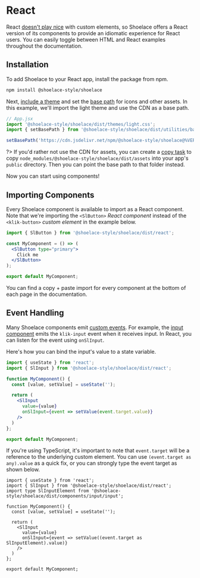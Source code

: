 # React

React [doesn't play nice](https://custom-elements-everywhere.com/#react) with custom elements, so Shoelace offers a React version of its components to provide an idiomatic experience for React users. You can easily toggle between HTML and React examples throughout the documentation.

## Installation

To add Shoelace to your React app, install the package from npm.

```bash
npm install @shoelace-style/shoelace
```

Next, [include a theme](/getting-started/themes) and set the [base path](/getting-started/installation#setting-the-base-path) for icons and other assets. In this example, we'll import the light theme and use the CDN as a base path.

```jsx
// App.jsx
import '@shoelace-style/shoelace/dist/themes/light.css';
import { setBasePath } from '@shoelace-style/shoelace/dist/utilities/base-path';

setBasePath('https://cdn.jsdelivr.net/npm/@shoelace-style/shoelace@%VERSION%/dist/');
```

?> If you'd rather not use the CDN for assets, you can create a [copy task](https://webpack.js.org/plugins/copy-webpack-plugin/) to copy `node_modules/@shoelace-style/shoelace/dist/assets` into your app's `public` directory. Then you can point the base path to that folder instead.

Now you can start using components!

## Importing Components

Every Shoelace component is available to import as a React component. Note that we're importing the `<SlButton>` _React component_ instead of the `<klik-button>` _custom element_ in the example below.

```jsx
import { SlButton } from '@shoelace-style/shoelace/dist/react';

const MyComponent = () => (
  <SlButton type="primary">
    Click me
  </SlButton>
);

export default MyComponent;
```

You can find a copy + paste import for every component at the bottom of each page in the documentation.

## Event Handling

Many Shoelace components emit [custom events](https://developer.mozilla.org/en-US/docs/Web/API/CustomEvent). For example, the [input component](/components/input) emits the `klik-input` event when it receives input. In React, you can listen for the event using `onSlInput`.

Here's how you can bind the input's value to a state variable.

```jsx
import { useState } from 'react';
import { SlInput } from '@shoelace-style/shoelace/dist/react';

function MyComponent() {
  const [value, setValue] = useState('');

  return (
    <SlInput 
      value={value} 
      onSlInput={event => setValue(event.target.value)} 
    />
  )
};

export default MyComponent;
```

If you're using TypeScript, it's important to note that `event.target` will be a reference to the underlying custom element. You can use `(event.target as any).value` as a quick fix, or you can strongly type the event target as shown below.

```tsx
import { useState } from 'react';
import { SlInput } from '@shoelace-style/shoelace/dist/react';
import type SlInputElement from '@shoelace-style/shoelace/dist/components/input/input';

function MyComponent() {
  const [value, setValue] = useState('');

  return (
    <SlInput 
      value={value} 
      onSlInput={event => setValue((event.target as SlInputElement).value)} 
    />
  )
};

export default MyComponent;
```
